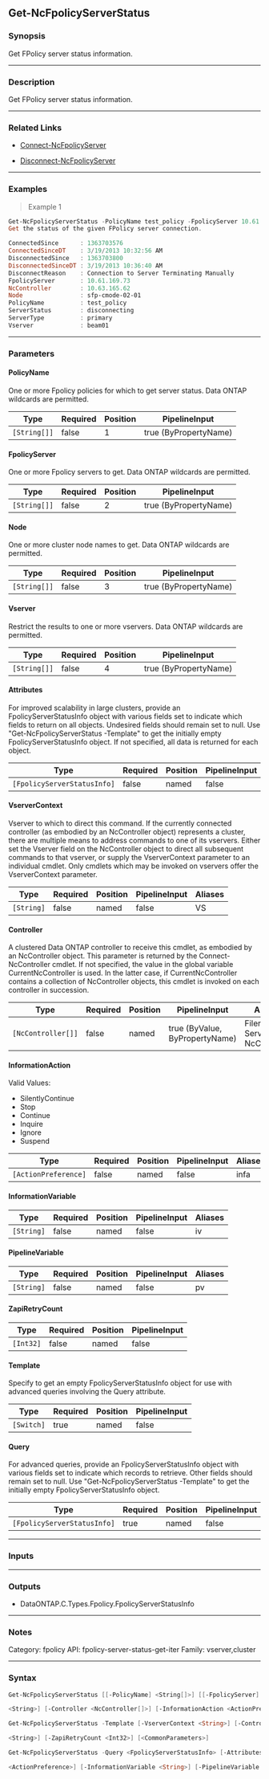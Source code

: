 Get-NcFpolicyServerStatus
-------------------------

### Synopsis
Get FPolicy server status information.

---

### Description

Get FPolicy server status information.

---

### Related Links
* [Connect-NcFpolicyServer](Connect-NcFpolicyServer)

* [Disconnect-NcFpolicyServer](Disconnect-NcFpolicyServer)

---

### Examples
> Example 1

```PowerShell
Get-NcFpolicyServerStatus -PolicyName test_policy -FpolicyServer 10.61.169.73
Get the status of the given FPolicy server connection.

ConnectedSince      : 1363703576
ConnectedSinceDT    : 3/19/2013 10:32:56 AM
DisconnectedSince   : 1363703800
DisconnectedSinceDT : 3/19/2013 10:36:40 AM
DisconnectReason    : Connection to Server Terminating Manually
FpolicyServer       : 10.61.169.73
NcController        : 10.63.165.62
Node                : sfp-cmode-02-01
PolicyName          : test_policy
ServerStatus        : disconnecting
ServerType          : primary
Vserver             : beam01

```

---

### Parameters
#### **PolicyName**
One or more Fpolicy policies for which to get server status.  Data ONTAP wildcards are permitted.

|Type        |Required|Position|PipelineInput        |
|------------|--------|--------|---------------------|
|`[String[]]`|false   |1       |true (ByPropertyName)|

#### **FpolicyServer**
One or more Fpolicy servers to get.  Data ONTAP wildcards are permitted.

|Type        |Required|Position|PipelineInput        |
|------------|--------|--------|---------------------|
|`[String[]]`|false   |2       |true (ByPropertyName)|

#### **Node**
One or more cluster node names to get.  Data ONTAP wildcards are permitted.

|Type        |Required|Position|PipelineInput        |
|------------|--------|--------|---------------------|
|`[String[]]`|false   |3       |true (ByPropertyName)|

#### **Vserver**
Restrict the results to one or more vservers.  Data ONTAP wildcards are permitted.

|Type        |Required|Position|PipelineInput        |
|------------|--------|--------|---------------------|
|`[String[]]`|false   |4       |true (ByPropertyName)|

#### **Attributes**
For improved scalability in large clusters, provide an FpolicyServerStatusInfo object with various fields set to indicate which fields to return on all objects.  Undesired fields should remain set to null.  Use "Get-NcFpolicyServerStatus -Template" to get the initially empty FpolicyServerStatusInfo object.  If not specified, all data is returned for each object.

|Type                       |Required|Position|PipelineInput|
|---------------------------|--------|--------|-------------|
|`[FpolicyServerStatusInfo]`|false   |named   |false        |

#### **VserverContext**
Vserver to which to direct this command.  If the currently connected controller (as embodied by an NcController object) represents a cluster, there are multiple means to address commands to one of its vservers.  Either set the Vserver field on the NcController object to direct all subsequent commands to that vserver, or supply the VserverContext parameter to an individual cmdlet.  Only cmdlets which may be invoked on vservers offer the VserverContext parameter.

|Type      |Required|Position|PipelineInput|Aliases|
|----------|--------|--------|-------------|-------|
|`[String]`|false   |named   |false        |VS     |

#### **Controller**
A clustered Data ONTAP controller to receive this cmdlet, as embodied by an NcController object.  This parameter is returned by the Connect-NcController cmdlet.  If not specified, the value in the global variable CurrentNcController is used.  In the latter case, if CurrentNcController contains a collection of NcController objects, this cmdlet is invoked on each controller in succession.

|Type              |Required|Position|PipelineInput                 |Aliases                          |
|------------------|--------|--------|------------------------------|---------------------------------|
|`[NcController[]]`|false   |named   |true (ByValue, ByPropertyName)|Filer<br/>Server<br/>NcController|

#### **InformationAction**

Valid Values:

* SilentlyContinue
* Stop
* Continue
* Inquire
* Ignore
* Suspend

|Type                |Required|Position|PipelineInput|Aliases|
|--------------------|--------|--------|-------------|-------|
|`[ActionPreference]`|false   |named   |false        |infa   |

#### **InformationVariable**

|Type      |Required|Position|PipelineInput|Aliases|
|----------|--------|--------|-------------|-------|
|`[String]`|false   |named   |false        |iv     |

#### **PipelineVariable**

|Type      |Required|Position|PipelineInput|Aliases|
|----------|--------|--------|-------------|-------|
|`[String]`|false   |named   |false        |pv     |

#### **ZapiRetryCount**

|Type     |Required|Position|PipelineInput|
|---------|--------|--------|-------------|
|`[Int32]`|false   |named   |false        |

#### **Template**
Specify to get an empty FpolicyServerStatusInfo object for use with advanced queries involving the Query attribute.

|Type      |Required|Position|PipelineInput|
|----------|--------|--------|-------------|
|`[Switch]`|true    |named   |false        |

#### **Query**
For advanced queries, provide an FpolicyServerStatusInfo object with various fields set to indicate which records to retrieve.  Other fields should remain set to null.  Use "Get-NcFpolicyServerStatus -Template" to get the initially empty FpolicyServerStatusInfo object.

|Type                       |Required|Position|PipelineInput|
|---------------------------|--------|--------|-------------|
|`[FpolicyServerStatusInfo]`|true    |named   |false        |

---

### Inputs

---

### Outputs
* DataONTAP.C.Types.Fpolicy.FpolicyServerStatusInfo

---

### Notes
Category: fpolicy
API: fpolicy-server-status-get-iter
Family: vserver,cluster

---

### Syntax
```PowerShell
Get-NcFpolicyServerStatus [[-PolicyName] <String[]>] [[-FpolicyServer] <String[]>] [[-Node] <String[]>] [[-Vserver] <String[]>] [-Attributes <FpolicyServerStatusInfo>] [-VserverContext 
```
```PowerShell
<String>] [-Controller <NcController[]>] [-InformationAction <ActionPreference>] [-InformationVariable <String>] [-PipelineVariable <String>] [-ZapiRetryCount <Int32>] [<CommonParameters>]
```
```PowerShell
Get-NcFpolicyServerStatus -Template [-VserverContext <String>] [-Controller <NcController[]>] [-InformationAction <ActionPreference>] [-InformationVariable <String>] [-PipelineVariable 
```
```PowerShell
<String>] [-ZapiRetryCount <Int32>] [<CommonParameters>]
```
```PowerShell
Get-NcFpolicyServerStatus -Query <FpolicyServerStatusInfo> [-Attributes <FpolicyServerStatusInfo>] [-VserverContext <String>] [-Controller <NcController[]>] [-InformationAction 
```
```PowerShell
<ActionPreference>] [-InformationVariable <String>] [-PipelineVariable <String>] [-ZapiRetryCount <Int32>] [<CommonParameters>]
```
